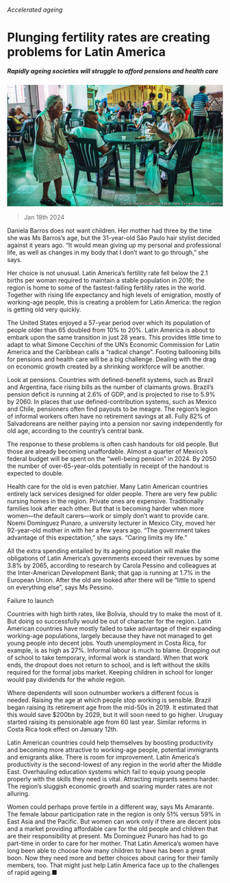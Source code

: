###### Accelerated ageing

# Plunging fertility rates are creating problems for Latin America 

##### Rapidly ageing societies will struggle to afford pensions and health care 

![image](images/20240120_AMP004.jpg) 

> Jan 18th 2024 

Daniela Barros does not want children. Her mother had three by the time she was Ms Barros’s age, but the 31-year-old São Paulo hair stylist decided against it years ago. “It would mean giving up my personal and professional life, as well as changes in my body that I don’t want to go through,” she says.

Her choice is not unusual. Latin America’s fertility rate fell below the 2.1 births per woman required to maintain a stable population in 2016; the region is home to some of the fastest-falling fertility rates in the world. Together with rising life expectancy and high levels of emigration, mostly of working-age people, this is creating a problem for Latin America: the region is getting old very quickly. 

The United States enjoyed a 57-year period over which its population of people older than 65 doubled from 10% to 20%. Latin America is about to embark upon the same transition in just 28 years. This provides little time to adapt to what Simone Cecchini of the UN’s Economic Commission for Latin America and the Caribbean calls a “radical change”. Footing ballooning bills for pensions and health care will be a big challenge. Dealing with the drag on economic growth created by a shrinking workforce will be another. 

Look at pensions. Countries with defined-benefit systems, such as Brazil and Argentina, face rising bills as the number of claimants grows. Brazil’s pension deficit is running at 2.6% of GDP, and is projected to rise to 5.9% by 2060. In places that use defined-contribution systems, such as Mexico and Chile, pensioners often find payouts to be meagre. The region’s legion of informal workers often have no retirement savings at all. Fully 82% of Salvadoreans are neither paying into a pension nor saving independently for old age, according to the country’s central bank.

The response to these problems is often cash handouts for old people. But those are already becoming unaffordable. Almost a quarter of Mexico’s federal budget will be spent on the “well-being pension” in 2024. By 2050 the number of over-65-year-olds potentially in receipt of the handout is expected to double.

Health care for the old is even patchier. Many Latin American countries entirely lack services designed for older people. There are very few public nursing homes in the region. Private ones are expensive. Traditionally families look after each other. But that is becoming harder when more women—the default carers—work or simply don’t want to provide care. Noemí Domínguez Punaro, a university lecturer in Mexico City, moved her 92-year-old mother in with her a few years ago. “The government takes advantage of this expectation,” she says. “Caring limits my life.”

All the extra spending entailed by its ageing population will make the obligations of Latin America’s governments exceed their revenues by some 3.8% by 2065, according to research by Carola Pessino and colleagues at the Inter-American Development Bank; that gap is running at 1.7% in the European Union. After the old are looked after there will be “little to spend on everything else”, says Ms Pessino.

Failure to launch

Countries with high birth rates, like Bolivia, should try to make the most of it. But doing so successfully would be out of character for the region. Latin American countries have mostly failed to take advantage of their expanding working-age populations, largely because they have not managed to get young people into decent jobs. Youth unemployment in Costa Rica, for example, is as high as 27%. Informal labour is much to blame. Dropping out of school to take temporary, informal work is standard. When that work ends, the dropout does not return to school, and is left without the skills required for the formal jobs market. Keeping children in school for longer would pay dividends for the whole region.

Where dependents will soon outnumber workers a different focus is needed. Raising the age at which people stop working is sensible. Brazil began raising its retirement age from the mid-50s in 2019. It estimated that this would save $200bn by 2029, but it will soon need to go higher. Uruguay started raising its pensionable age from 60 last year. Similar reforms in Costa Rica took effect on January 12th.

Latin American countries could help themselves by boosting productivity and becoming more attractive to working-age people, potential immigrants and emigrants alike. There is room for improvement. Latin America’s productivity is the second-lowest of any region in the world after the Middle East. Overhauling education systems which fail to equip young people properly with the skills they need is vital. Attracting migrants seems harder. The region’s sluggish economic growth and soaring murder rates are not alluring.

Women could perhaps prove fertile in a different way, says Ms Amarante. The female labour participation rate in the region is only 51% versus 59% in East Asia and the Pacific. But women can work only if there are decent jobs and a market providing affordable care for the old people and children that are their responsibility at present. Ms Domínguez Punaro has had to go part-time in order to care for her mother. That Latin America’s women have long been able to choose how many children to have has been a great boon. Now they need more and better choices about caring for their family members, too. That might just help Latin America face up to the challenges of rapid ageing.■

